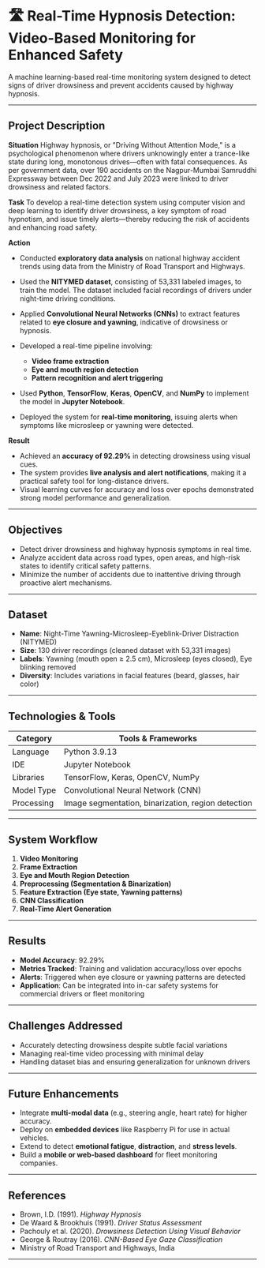# 🛣️ Real-Time Hypnosis Detection: Video-Based Monitoring for Enhanced Safety

A machine learning-based real-time monitoring system designed to detect signs of driver drowsiness and prevent accidents caused by highway hypnosis.

---

## Project Description

**Situation**
Highway hypnosis, or "Driving Without Attention Mode," is a psychological phenomenon where drivers unknowingly enter a trance-like state during long, monotonous drives—often with fatal consequences. As per government data, over 190 accidents on the Nagpur-Mumbai Samruddhi Expressway between Dec 2022 and July 2023 were linked to driver drowsiness and related factors.

**Task**
To develop a real-time detection system using computer vision and deep learning to identify driver drowsiness, a key symptom of road hypnotism, and issue timely alerts—thereby reducing the risk of accidents and enhancing road safety.

**Action**

* Conducted **exploratory data analysis** on national highway accident trends using data from the Ministry of Road Transport and Highways.
* Used the **NITYMED dataset**, consisting of 53,331 labeled images, to train the model. The dataset included facial recordings of drivers under night-time driving conditions.
* Applied **Convolutional Neural Networks (CNNs)** to extract features related to **eye closure and yawning**, indicative of drowsiness or hypnosis.
* Developed a real-time pipeline involving:

  * **Video frame extraction**
  * **Eye and mouth region detection**
  * **Pattern recognition and alert triggering**
* Used **Python**, **TensorFlow**, **Keras**, **OpenCV**, and **NumPy** to implement the model in **Jupyter Notebook**.
* Deployed the system for **real-time monitoring**, issuing alerts when symptoms like microsleep or yawning were detected.

**Result**

* Achieved an **accuracy of 92.29%** in detecting drowsiness using visual cues.
* The system provides **live analysis and alert notifications**, making it a practical safety tool for long-distance drivers.
* Visual learning curves for accuracy and loss over epochs demonstrated strong model performance and generalization.

---

## Objectives

* Detect driver drowsiness and highway hypnosis symptoms in real time.
* Analyze accident data across road types, open areas, and high-risk states to identify critical safety patterns.
* Minimize the number of accidents due to inattentive driving through proactive alert mechanisms.

---

## Dataset

* **Name**: Night-Time Yawning-Microsleep-Eyeblink-Driver Distraction (NITYMED)
* **Size**: 130 driver recordings (cleaned dataset with 53,331 images)
* **Labels**: Yawning (mouth open ≥ 2.5 cm), Microsleep (eyes closed), Eye blinking removed
* **Diversity**: Includes variations in facial features (beard, glasses, hair color)

---

## Technologies & Tools

| Category   | Tools & Frameworks                                 |
| ---------- | -------------------------------------------------- |
| Language   | Python 3.9.13                                      |
| IDE        | Jupyter Notebook                                   |
| Libraries  | TensorFlow, Keras, OpenCV, NumPy                   |
| Model Type | Convolutional Neural Network (CNN)                 |
| Processing | Image segmentation, binarization, region detection |

---

## System Workflow

1. **Video Monitoring**
2. **Frame Extraction**
3. **Eye and Mouth Region Detection**
4. **Preprocessing (Segmentation & Binarization)**
5. **Feature Extraction (Eye state, Yawning patterns)**
6. **CNN Classification**
7. **Real-Time Alert Generation**

---

## Results

* **Model Accuracy**: 92.29%
* **Metrics Tracked**: Training and validation accuracy/loss over epochs
* **Alerts**: Triggered when eye closure or yawning patterns are detected
* **Application**: Can be integrated into in-car safety systems for commercial drivers or fleet monitoring

---

## Challenges Addressed

* Accurately detecting drowsiness despite subtle facial variations
* Managing real-time video processing with minimal delay
* Handling dataset bias and ensuring generalization for unknown drivers

---

## Future Enhancements

* Integrate **multi-modal data** (e.g., steering angle, heart rate) for higher accuracy.
* Deploy on **embedded devices** like Raspberry Pi for use in actual vehicles.
* Extend to detect **emotional fatigue**, **distraction**, and **stress levels**.
* Build a **mobile or web-based dashboard** for fleet monitoring companies.

---

## References

* Brown, I.D. (1991). *Highway Hypnosis*
* De Waard & Brookhuis (1991). *Driver Status Assessment*
* Pachouly et al. (2020). *Drowsiness Detection Using Visual Behavior*
* George & Routray (2016). *CNN-Based Eye Gaze Classification*
* Ministry of Road Transport and Highways, India

---


